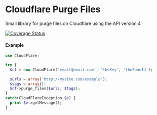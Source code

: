 # Cloudflare Purge Files

Small library for purge files on Cloudflare using the API version 4

[![Coverage Status](https://coveralls.io/repos/github/alejodaraio/cloudflare-php/badge.svg?branch=master)](https://coveralls.io/github/alejodaraio/cloudflare-php?branch=master)

#### Example

```php
use CloudFlare;

try {
  $cf = new CloudFlare('email@email.com', 'theKey', 'theZoneId');
  
  $urls = array('http://mysite.com/example');
  $tags = array();
  $cf->purge_files($urls, $tags);
}
catch(CloudFlareException $e) {
  print $e->getMessage();
}

```